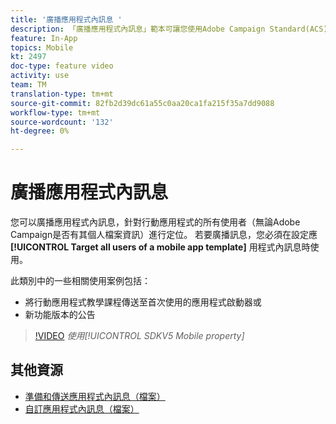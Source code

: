 ```yaml
---
title: '廣播應用程式內訊息 '
description: 「廣播應用程式內訊息」範本可讓您使用Adobe Campaign Standard(ACS)鎖定行動應用程式的所有使用者
feature: In-App
topics: Mobile
kt: 2497
doc-type: feature video
activity: use
team: TM
translation-type: tm+mt
source-git-commit: 82fb2d39dc61a55c0aa20ca1fa215f35a7dd9088
workflow-type: tm+mt
source-wordcount: '132'
ht-degree: 0%

---
```



# 廣播應用程式內訊息

您可以廣播應用程式內訊息，針對行動應用程式的所有使用者（無論Adobe Campaign是否有其個人檔案資訊）進行定位。 若要廣播訊息，您必須在設定應 **[!UICONTROL Target all users of a mobile app template]** 用程式內訊息時使用。

此類別中的一些相關使用案例包括：

* 將行動應用程式教學課程傳送至首次使用的應用程式啟動器或
* 新功能版本的公告

>[!VIDEO](https://video.tv.adobe.com/v/26199?quality=12)
*使用[!UICONTROL SDKV5 Mobile property]*

## 其他資源

* [準備和傳送應用程式內訊息（檔案）](https://docs.adobe.com/content/help/en/campaign-standard/using/communication-channels/in-app-messaging/preparing-and-sending-an-in-app-message.html)
* [自訂應用程式內訊息（檔案）](https://docs.adobe.com/content/help/en/campaign-standard/using/communication-channels/in-app-messaging/customizing-an-in-app-message.html)
